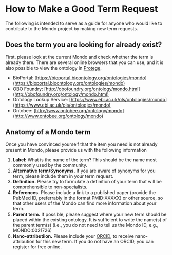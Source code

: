 # How to Make a Good Term Request

The following is intended to serve as a guide for anyone who would like to contribute to the Mondo project by making new term requests.

## Does the term you are looking for already exist?
First, please look at the current Mondo and check whether the term is already there. There are several online browsers that you can use, and it is also possible to view the ontology in [Protege](http://protege.stanford.edu/).
- BioPortal: [https://bioportal.bioontology.org/ontologies/mondo](https://bioportal.bioontology.org/ontologies/mondo)  
- OBO Foundry: [http://obofoundry.org/ontology/mondo.html](http://obofoundry.org/ontology/mondo.html)  
- Ontology Lookup Service: [https://www.ebi.ac.uk/ols/ontologies/mondo](https://www.ebi.ac.uk/ols/ontologies/mondo)  
- Ontobee: [http://www.ontobee.org/ontology/mondo](http://www.ontobee.org/ontology/mondo)  

## Anatomy of a Mondo term
Once you have convinced yourself that the item you need is not already present in Mondo, please provide us with the following information

1. **Label:** What is the name of the term? This should be the name most commonly used by the community.
2. **Alternative term/Synonyms.** If you are aware of synonyms for you term, please include them in your term request.
3. **Definition.** Please try to formulate a definition of your term that will be comprehensible to non-specialists.
4. **References.** Please include a link to a published paper (provide the PubMed ID, preferrably in the format PMID:XXXXX) or other source, so that other users of the Mondo can find more information about your term.
5. **Parent term.** If possible, please suggest where your new term should be placed within the existing ontology. It is sufficient to write the name(s) of the parent term(s) (i.e., you do not need to tell us the Mondo ID, e.g., MONDO:0021726)
6. **Nano-attributiion.** Please include your [ORCID](https://orcid.org/), to receive nano-attribution for this new term. If you do not have an ORCID, you can register for free online.

